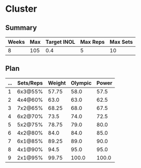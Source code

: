 # Cluster

## Summary

Weeks | Max | Target INOL | Max Reps | Max Sets
--- | --- | --- | --- | ---
8 | 105 | 0.4 | 5 | 10

## Plan

 ... | Sets/Reps | Weight | Olympic | Power
--- | --- | --- | --- | ---
1 | 6x3@55% | 57.75 | 58.0 | 57.5
2 | 4x4@60% | 63.0 | 63.0 | 62.5
3 | 7x2@65% | 68.25 | 68.0 | 67.5
4 | 6x2@70% | 73.5 | 74.0 | 72.5
5 | 5x2@75% | 78.75 | 79.0 | 80.0
6 | 4x2@80% | 84.0 | 84.0 | 85.0
7 | 6x1@85% | 89.25 | 89.0 | 90.0
8 | 4x1@90% | 94.5 | 95.0 | 95.0
9 | 2x1@95% | 99.75 | 100.0 | 100.0
